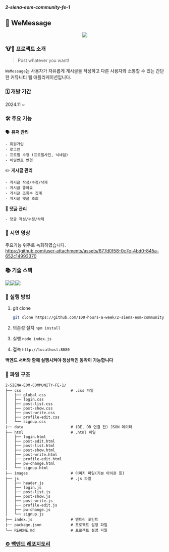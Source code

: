 ##### 2-siena-eom-community-fe-1

## 💬 WeMessage
<p align="center"><img src="https://github.com/user-attachments/assets/e9398e03-2034-4861-bfe2-367171cb8478"></p>

### 🐮🐶 프로젝트 소개
> Post whatever you want!

`WeMessage`는 사용자가 자유롭게 게시글을 작성하고 다른 사용자와 소통할 수 있는 간단한 커뮤니티 웹 애플리케이션입니다.

### 🗓️ 개발 기간 
2024.11 ~

### 🛠️ 주요 기능

🗣️ **유저 관리**
```
- 회원가입
- 로그인
- 프로필 수정 (프로필사진, 닉네임)
- 비밀번호 변경
```
✏️ **게시글 관리**
```
- 게시글 작성/수정/삭제
- 게시글 좋아요
- 게시글 조회수 집계
- 게시글 댓글 조회
```
💭 **댓글 관리**
```
- 댓글 작성/수정/삭제
```

### 🎥 시연 영상
주요기능 위주로 녹화하였습니다. <br/>
https://github.com/user-attachments/assets/677d0f58-0c7e-4bd0-845a-652c14993370

### 📚 기술 스택
<img src="https://img.shields.io/badge/html5-E34F26?style=for-the-badge&logo=html5&logoColor=white"><img src="https://img.shields.io/badge/css-1572B6?style=for-the-badge&logo=css3&logoColor=white"><img src="https://img.shields.io/badge/javascript-F7DF1E?style=for-the-badge&logo=javascript&logoColor=black">


### 🚀 실행 방법
1. git clone

    ```bash
    git clone https://github.com/100-hours-a-week/2-siena-eom-community-fe-1.git
    ````

2. 의존성 설치 `npm install`

3. 실행 `node index.js`

4.  접속 `http://localhost:8080`

**백엔드 서버와 함께 실행시켜야 정상적인 동작이 가능합니다**

### 📁 파일 구조
```
2-SIENA-EOM-COMMUNITY-FE-1/
├── css                      # .css 파일
│   ├── global.css
│   ├── login.css
│   ├── post-list.css
│   ├── post-show.css
│   ├── post-write.css
│   ├── profile-edit.css
│   └── signup.css
├── data                     # (BE, DB 연결 전) JSON 데이터
├── html                     # .html 파일
│   ├── login.html
│   ├── post-edit.html
│   ├── post-list.html
│   ├── post-show.html
│   ├── post-write.html
│   ├── profile-edit.html
│   ├── pw-change.html
│   └── signup.html
├── images                   # 이미지 파일(기본 아이콘 등)
├── js                       # .js 파일
│   ├── header.js
│   ├── login.js
│   ├── post-list.js
│   ├── post-show.js
│   ├── post-write.js
│   ├── profile-edit.js
│   ├── pw-change.js
│   └── signup.js
├── index.js                 # 엔트리 포인트
├── package.json             # 프로젝트 설정 파일
└── README.md                # 프로젝트 설명 파일
```

### [⚙️ 백엔드 레포지토리](https://github.com/100-hours-a-week/2-siena-eom-community-be.git)
